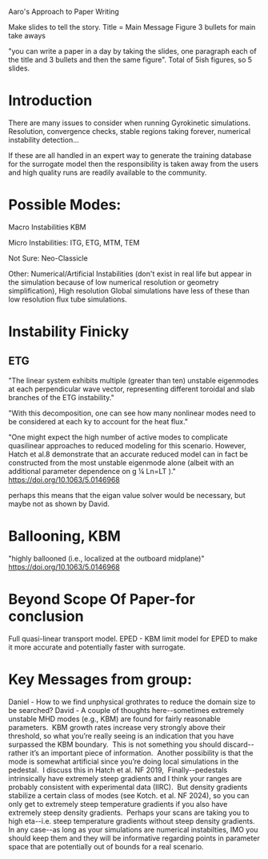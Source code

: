 Aaro's Approach to Paper Writing

Make slides to tell the story. 
Title = Main Message
Figure
3 bullets for main take aways

"you can write a paper in a day by taking the slides, one paragraph each of the title and 3 bullets and then the same figure". Total of 5ish figures, so 5 slides. 
# Introduction

There are many issues to consider when running Gyrokinetic simulations. Resolution, convergence checks, stable regions taking forever, numerical instability detection...

If these are all handled in an expert way to generate the training database for the surrogate model then the responsibility is taken away from the users and high quality runs are readily available to the community.

# Possible Modes:
Macro Instabilities
KBM

Micro Instabilities:
ITG, ETG, MTM, TEM

Not Sure:
Neo-Classicle

Other:
Numerical/Artificial Instabilities (don't exist in real life but appear in the simulation because of low numerical resolution or geometry simplification), High resolution Global simulations have less of these than low resolution flux tube simulations.  


# Instability Finicky

## ETG
"The linear system exhibits multiple (greater than ten) unstable eigenmodes at each perpendicular wave vector, representing different toroidal and slab branches of the ETG instability."

"With this decomposition, one can see how many nonlinear modes need to be considered at each ky to account for the heat flux."

"One might expect the high number of active modes to complicate quasilinear approaches to reduced modeling for this scenario. However, Hatch et al.8 demonstrate that an accurate reduced model can in fact be constructed from the most unstable eigenmode alone (albeit with an additional parameter dependence on g ¼ Ln=LT )."
https://doi.org/10.1063/5.0146968

perhaps this means that the eigan value solver would be necessary, but maybe not as shown by David. 

# Ballooning, KBM
"highly ballooned (i.e., localized at the outboard midplane)"
https://doi.org/10.1063/5.0146968
# Beyond Scope Of Paper-for conclusion

Full quasi-linear transport model.
EPED - KBM limit model for EPED to make it more accurate and potentially faster with surrogate. 

# Key Messages from group:
Daniel - How to we find unphysical grothrates to reduce the domain size to be searched?
David - A couple of thoughts here--sometimes extremely unstable MHD modes (e.g., KBM) are found for fairly reasonable parameters.  KBM growth rates increase very strongly above their threshold, so what you’re really seeing is an indication that you have surpassed the KBM boundary.  This is not something you should discard--rather it’s an important piece of information.  Another possibility is that the mode is somewhat artificial since you’re doing local simulations in the pedestal.  I discuss this in Hatch et al. NF 2019,  Finally--pedestals intrinsically have extremely steep gradients and I think your ranges are probably consistent with experimental data (IIRC).  But density gradients stabilize a certain class of modes (see Kotch. et al. NF 2024), so you can only get to extremely steep temperature gradients if you also have extremely steep density gradients.  Perhaps your scans are taking you to high eta--i.e. steep temperature gradients without steep density gradients.  In any case--as long as your simulations are numerical instabilties, IMO you should keep them and they will be informative regarding points in parameter space that are potentially out of bounds for a real scenario.